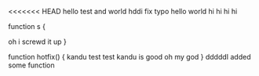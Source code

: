 <<<<<<< HEAD
hello test  and world
hddi fix typo
hello world
hi hi hi hi

function s
{


oh i screwd it up
}

function hotfix()
{
	kandu test test
	kandu is good
	oh my god
}
dddddI added some function
